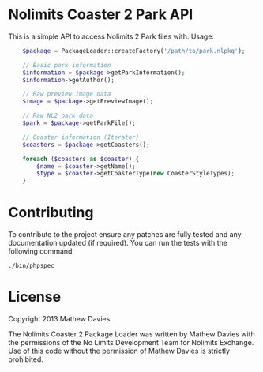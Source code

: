 Nolimits Coaster 2 Park API
===========================

This is a simple API to access Nolimits 2 Park files with. Usage:

``` php
    $package = PackageLoader::createFactory('/path/to/park.nlpkg');

    // Basic park information
    $information = $package->getParkInformation();
    $information->getAuthor();

    // Raw preview image data
    $image = $package->getPreviewImage();

    // Raw NL2 park data
    $park = $package->getParkFile();

    // Coaster information (Iterator)
    $coasters = $package->getCoasters();

    foreach ($coasters as $coaster) {
        $name = $coaster->getName();
        $type = $coaster->getCoasterType(new CoasterStyleTypes);
    }
```


Contributing
============

To contribute to the project ensure any patches are fully
tested and any documentation updated (if required). You can
run the tests with the following command:

    ./bin/phpspec

License
=======

Copyright 2013 Mathew Davies

The Nolimits Coaster 2 Package Loader was written by Mathew Davies
with the permissions of the No Limits Development Team for Nolimits Exchange.
Use of this code without the permission of Mathew Davies is strictly prohibited.
